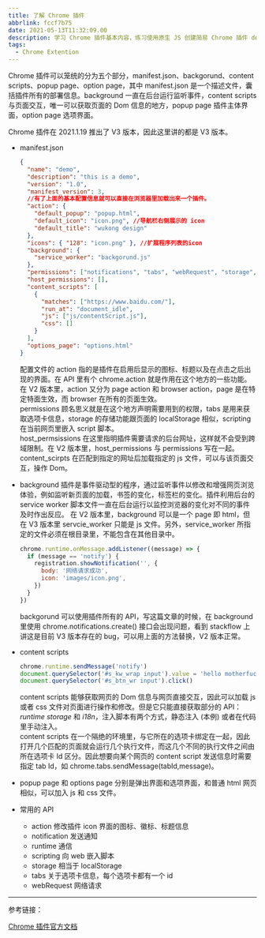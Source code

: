 ```yaml
---
title: 了解 Chrome 插件
abbrlink: fccf7b75
date: 2021-05-13T11:32:09.00
description: 学习 Chrome 插件基本内容，练习使用原生 JS 创建简易 Chrome 插件 demo
tags:
  - Chrome Extention
---
```


Chrome 插件可以笼统的分为五个部分，manifest.json、backgorund、content scripts、popup page、option page，其中 manifest.json 是一个描述文件，囊括插件所有的部署信息。background 一直在后台运行监听事件，content scripts 与页面交互，唯一可以获取页面的 Dom 信息的地方，popup page 插件主体界面，option page 选项界面。

Chrome 插件在 2021.1.19 推出了 V3 版本，因此这里讲的都是 V3 版本。

- manifest.json

  ```json
  {
    "name": "demo",
    "description": "this is a demo",
    "version": "1.0",
    "manifest_version": 3,
    //有了上面的基本配置信息就可以直接在浏览器里加载出来一个插件。
    "action": {
      "default_popup": "popup.html",
      "default_icon": "icon.png", //导航栏右侧展示的 icon
      "default_title": "wukong design"
    },
    "icons": { "128": "icon.png" }, //扩展程序列表的icon
    "background": {
      "service_worker": "backgorund.js"
    },
    "permissions": ["notifications", "tabs", "webRequest", "storage", "activeTab", "scripting", "declarativeContent"],
    "host_permissions": [],
    "content_scripts": [
      {
        "matches": ["https://www.baidu.com/"],
        "run_at": "document_idle",
        "js": ["js/contentScript.js"],
        "css": []
      }
    ],
    "options_page": "options.html"
  }
  ```

  配置文件的 action 指的是插件在启用后显示的图标、标题以及在点击之后出现的界面。在 API 里有个 chrome.action 就是作用在这个地方的一些功能。在 V2 版本里，action 又分为 page action 和 browser action，page 是在特定特面生效，而 browser 在所有的页面生效。  
   permissions 顾名思义就是在这个地方声明需要用到的权限，tabs 是用来获取选项卡信息，storage 的存储功能跟页面的 localStorage 相似，scripting 在当前网页里嵌入 script 脚本。  
   host_permsissions 在这里指明插件需要请求的后台网址，这样就不会受到跨域限制。在 V2 版本里，host_permissions 与 permissions 写在一起。  
   content_scirpts 在匹配到指定的网址后加载指定的 js 文件，可以与该页面交互，操作 Dom。

- background
  插件是事件驱动型的程序，通过监听事件以修改和增强网页浏览体验，例如监听新页面的加载，书签的变化，标签栏的变化。插件利用后台的 service worker 脚本文件一直在后台运行以监控浏览器的变化对不同的事件及时作出反应。
  在 V2 版本里，background 可以是一个 page 即 html，但在 V3 版本里 servcie_worker 只能是 js 文件。另外，service_worker 所指定的文件必须在根目录里，不能包含在其他目录中。

  ```javascript
  chrome.runtime.onMessage.addListener((message) => {
    if (message == 'notify') {
      registration.showNotification('', {
        body: '网络请求成功',
        icon: 'images/icon.png',
      })
    }
  })
  ```

  backgorund 可以使用插件所有的 API，写这篇文章的时候，在 background 里使用 chrome.notifications.create() 接口会出现问题，看到 stackflow 上讲这是目前 V3 版本存在的 bug，可以用上面的方法替换，V2 版本正常。

- content scripts

  ```javascript
  chrome.runtime.sendMessage('notify')
  document.querySelector('#s_kw_wrap input').value = 'hello motherfucker'
  document.querySelector('#s_btn_wr input').click()
  ```

  content scripts 能够获取网页的 Dom 信息与网页直接交互，因此可以加载 js 或者 css 文件对页面进行操作和修改。但是它只能直接获取部分的 API：_runtime_ _storage_ 和 _i18n_，注入脚本有两个方式，静态注入 (本例) 或者在代码里手动注入。  
  content scripts 在一个隔绝的环境里，与它所在的选项卡绑定在一起，因此打开几个匹配的页面就会运行几个执行文件，而这几个不同的执行文件之间由所在选项卡 Id 区分。因此想要向某个网页的 content script 发送信息时需要指定 tab Id，如 chrome.tabs.sendMessage(tabId,message)。

- popup page 和 options page
  分别是弹出界面和选项界面，和普通 html 网页相似，可以加入 js 和 css 文件。

- 常用的 API
  - action 修改插件 icon 界面的图标、徽标、标题信息
  - notification 发送通知
  - runtime 通信
  - scripting 向 web 嵌入脚本
  - storage 相当于 localStorage
  - tabs 关于选项卡信息，每个选项卡都有一个 id
  - webRequest 网络请求

---

参考链接：

[Chrome 插件官方文档](https://developer.chrome.com/docs/extensions/mv3/)
